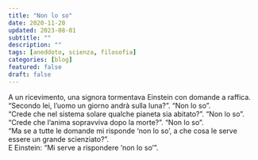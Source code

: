 ```yaml
---
title: "Non lo so"
date: 2020-11-20
updated: 2023-08-01
subtitle: ""
description: ""
tags: [aneddoto, scienza, filosofia]
categories: [blog]
featured: false
draft: false
---
```


A un ricevimento, una signora tormentava Einstein con domande a raffica.  
“Secondo lei, l’uomo un giorno andrà sulla luna?”. “Non lo so”.   
“Crede che nel sistema solare qualche pianeta sia abitato?”. “Non lo so”.   
“Crede che l’anima sopravviva dopo la morte?”. “Non lo so”.   
“Ma se a tutte le domande mi risponde ‘non lo so’, a che cosa le serve essere un grande scienziato?”.   
E Einstein: “Mi serve a rispondere ‘non lo so’”.  